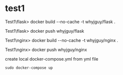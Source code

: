 # test1

Test1\flask> docker build --no-cache -t whyjguy/flask .

Test1\flask> docker push whyjguy/flask

Test1\nginx> docker build --no-cache -t whyjguy/nginx .

Test1\nginx> docker push whyjguy/nginx



create local docker-compose.yml from yml file

<code>sudo docker-compose up</code>
